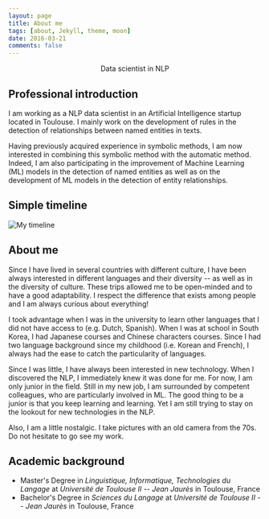 ```yaml
---
layout: page
title: About me
tags: [about, Jekyll, theme, moon]
date: 2016-03-21
comments: false
---
```


<center>Data scientist in NLP</center>

## Professional introduction
I am working as a NLP data scientist in an Artificial Intelligence startup located in Toulouse. I mainly work on the development of rules in the detection of relationships between named entities in texts.

Having previously acquired experience in symbolic methods, I am now interested in combining this symbolic method with the automatic method. Indeed, I am also participating in the improvement of Machine Learning (ML) models in the detection of named entities as well as on the development of ML models in the detection of entity relationships.

## Simple timeline

![My timeline](https://user-images.githubusercontent.com/27884776/54481764-4b967c80-4839-11e9-80f0-0c1698283aa4.PNG)

## About me

Since I have lived in several countries with different culture, I have been always interested in different languages and their diversity -- as well as in the diversity of culture. These trips allowed me to be open-minded and to have a good adaptability. I respect the difference that exists among people and I am always curious about everything!

I took advantage when I was in the university to learn other languages that I did not have access to (e.g. Dutch, Spanish). When I was at school in South Korea, I had Japanese courses and Chinese characters courses. Since I had two language background since my childhood (i.e. Korean and French), I always had the ease to catch the particularity of languages.

Since I was little, I have always been interested in new technology. When I discovered the NLP, I immediately knew it was done for me.
For now, I am only junior in the field. Still in my new job, I am surrounded by competent colleagues, who are particularly involved in ML. The good thing to be a junior is that you keep learning and learning. Yet I am still trying to stay on the lookout for new technologies in the NLP.

Also, I am a little nostalgic. I take pictures with an old camera from the 70s. Do not hesitate to go see my work.

## Academic background
* Master's Degree in _Linguistique, Informatique, Technologies du Langage_ at _Université de Toulouse II -- Jean Jaurès_ in Toulouse, France
* Bachelor's Degree in _Sciences du Langage_ at _Université de Toulouse II -- Jean Jaurès_ in Toulouse, France
